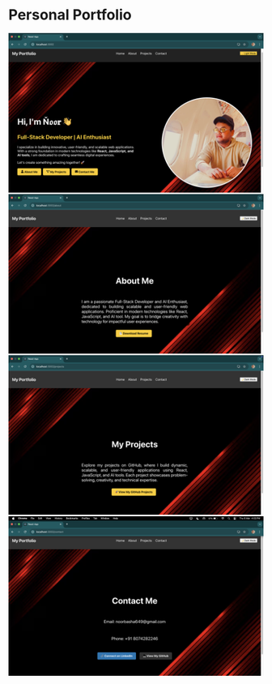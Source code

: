  # Personal Portfolio

![](Results/s-1.png)
![](Results/s-2.png)
![](Results/s-3.png)
![](Results/s-4.png)
